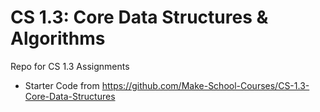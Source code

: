 # CS 1.3: Core Data Structures & Algorithms
Repo for CS 1.3 Assignments
- Starter Code from https://github.com/Make-School-Courses/CS-1.3-Core-Data-Structures